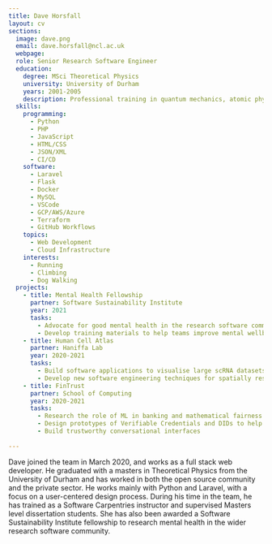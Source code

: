 ```yaml
---
title: Dave Horsfall
layout: cv
sections:
  image: dave.png
  email: dave.horsfall@ncl.ac.uk
  webpage: 
  role: Senior Research Software Engineer
  education:
    degree: MSci Theoretical Physics
    university: University of Durham
    years: 2001-2005
    description: Professional training in quantum mechanics, atomic physics and computer programming.
  skills:
    programming:
      - Python
      - PHP
      - JavaScript
      - HTML/CSS
      - JSON/XML
      - CI/CD
    software:
      - Laravel
      - Flask
      - Docker
      - MySQL
      - VSCode
      - GCP/AWS/Azure
      - Terraform
      - GitHub Workflows
    topics:
      - Web Development
      - Cloud Infrastructure
    interests:
      - Running
      - Climbing
      - Dog Walking
  projects:
    - title: Mental Health Fellowship
      partner: Software Sustainability Institute
      year: 2021
      tasks:
        - Advocate for good mental health in the research software community
        - Develop training materials to help teams improve mental wellbeing at work  
    - title: Human Cell Atlas
      partner: Haniffa Lab
      year: 2020-2021
      tasks:
        - Build software applications to visualise large scRNA datasets
        - Develop new software engineering techniques for spatially resolved transcriptomics
    - title: FinTrust
      partner: School of Computing
      year: 2020-2021
      tasks:
        - Research the role of ML in banking and mathematical fairness in algorithms
        - Design prototypes of Verifiable Credentials and DIDs to help financially excluded
        - Build trustworthy conversational interfaces
    
---
```

Dave joined the team in March 2020, and works as a full stack web developer. He graduated with a masters in Theoretical Physics from the University of Durham and has worked in both the open source community and the private sector. He works mainly with Python and Laravel, with a focus on a user-centered design process. During his time in the team, he has trained as a Software Carpentries instructor and supervised Masters level dissertation students. She has also been awarded a Software Sustainability Institute fellowship to research mental health in the wider research software community.